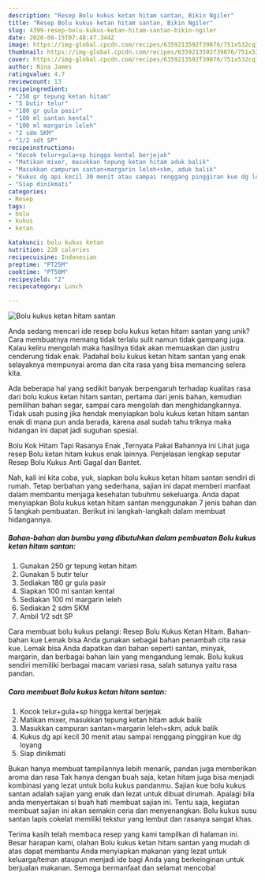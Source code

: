```yaml
---
description: "Resep Bolu kukus ketan hitam santan, Bikin Ngiler"
title: "Resep Bolu kukus ketan hitam santan, Bikin Ngiler"
slug: 4399-resep-bolu-kukus-ketan-hitam-santan-bikin-ngiler
date: 2020-08-15T07:48:47.344Z
image: https://img-global.cpcdn.com/recipes/6359213592f39876/751x532cq70/bolu-kukus-ketan-hitam-santan-foto-resep-utama.jpg
thumbnail: https://img-global.cpcdn.com/recipes/6359213592f39876/751x532cq70/bolu-kukus-ketan-hitam-santan-foto-resep-utama.jpg
cover: https://img-global.cpcdn.com/recipes/6359213592f39876/751x532cq70/bolu-kukus-ketan-hitam-santan-foto-resep-utama.jpg
author: Nina James
ratingvalue: 4.7
reviewcount: 13
recipeingredient:
- "250 gr tepung ketan hitam"
- "5 butir telur"
- "180 gr gula pasir"
- "100 ml santan kental"
- "100 ml margarin leleh"
- "2 sdm SKM"
- "1/2 sdt SP"
recipeinstructions:
- "Kocok telur+gula+sp hingga kental berjejak"
- "Matikan mixer, masukkan tepung ketan hitam aduk balik"
- "Masukkan campuran santan+margarin leleh+skm, aduk balik"
- "Kukus dg api kecil 30 menit atau sampai renggang pinggiran kue dg loyang"
- "Siap dinikmati"
categories:
- Resep
tags:
- bolu
- kukus
- ketan

katakunci: bolu kukus ketan 
nutrition: 228 calories
recipecuisine: Indonesian
preptime: "PT25M"
cooktime: "PT50M"
recipeyield: "2"
recipecategory: Lunch

---
```



![Bolu kukus ketan hitam santan](https://img-global.cpcdn.com/recipes/6359213592f39876/751x532cq70/bolu-kukus-ketan-hitam-santan-foto-resep-utama.jpg)

Anda sedang mencari ide resep bolu kukus ketan hitam santan yang unik? Cara membuatnya memang tidak terlalu sulit namun tidak gampang juga. Kalau keliru mengolah maka hasilnya tidak akan memuaskan dan justru cenderung tidak enak. Padahal bolu kukus ketan hitam santan yang enak selayaknya mempunyai aroma dan cita rasa yang bisa memancing selera kita.

Ada beberapa hal yang sedikit banyak berpengaruh terhadap kualitas rasa dari bolu kukus ketan hitam santan, pertama dari jenis bahan, kemudian pemilihan bahan segar, sampai cara mengolah dan menghidangkannya. Tidak usah pusing jika hendak menyiapkan bolu kukus ketan hitam santan enak di mana pun anda berada, karena asal sudah tahu triknya maka hidangan ini dapat jadi suguhan spesial.

Bolu Kok Hitam Tapi Rasanya Enak ,Ternyata Pakai Bahannya ini Lihat juga resep Bolu ketan hitam kukus enak lainnya. Penjelasan lengkap seputar Resep Bolu Kukus Anti Gagal dan Bantet.


Nah, kali ini kita coba, yuk, siapkan bolu kukus ketan hitam santan sendiri di rumah. Tetap berbahan yang sederhana, sajian ini dapat memberi manfaat dalam membantu menjaga kesehatan tubuhmu sekeluarga. Anda dapat menyiapkan Bolu kukus ketan hitam santan menggunakan 7 jenis bahan dan 5 langkah pembuatan. Berikut ini langkah-langkah dalam membuat hidangannya.

<!--inarticleads1-->

##### Bahan-bahan dan bumbu yang dibutuhkan dalam pembuatan Bolu kukus ketan hitam santan:

1. Gunakan 250 gr tepung ketan hitam
1. Gunakan 5 butir telur
1. Sediakan 180 gr gula pasir
1. Siapkan 100 ml santan kental
1. Sediakan 100 ml margarin leleh
1. Sediakan 2 sdm SKM
1. Ambil 1/2 sdt SP


Cara membuat bolu kukus pelangi: Resep Bolu Kukus Ketan Hitam. Bahan-bahan kue Lemak bisa Anda gunakan sebagai bahan penambah cita rasa kue. Lemak bisa Anda dapatkan dari bahan seperti santan, minyak, margarin, dan berbagai bahan lain yang mengandung lemak. Bolu kukus sendiri memiliki berbagai macam variasi rasa, salah satunya yaitu rasa pandan. 

<!--inarticleads2-->

##### Cara membuat Bolu kukus ketan hitam santan:

1. Kocok telur+gula+sp hingga kental berjejak
1. Matikan mixer, masukkan tepung ketan hitam aduk balik
1. Masukkan campuran santan+margarin leleh+skm, aduk balik
1. Kukus dg api kecil 30 menit atau sampai renggang pinggiran kue dg loyang
1. Siap dinikmati


Bukan hanya membuat tampilannya lebih menarik, pandan juga memberikan aroma dan rasa Tak hanya dengan buah saja, ketan hitam juga bisa menjadi kombinasi yang lezat untuk bolu kukus pandanmu. Sajian kue bolu kukus santan adalah sajian yang enak dan lezat untuk dibuat dirumah. Apalagi bila anda menyertakan si buah hati membuat sajian ini. Tentu saja, kegiatan membuat sajian ini akan semakin ceria dan menyenangkan. Bolu kukus susu santan lapis cokelat memiliki tekstur yang lembut dan rasanya sangat khas. 

Terima kasih telah membaca resep yang kami tampilkan di halaman ini. Besar harapan kami, olahan Bolu kukus ketan hitam santan yang mudah di atas dapat membantu Anda menyiapkan makanan yang lezat untuk keluarga/teman ataupun menjadi ide bagi Anda yang berkeinginan untuk berjualan makanan. Semoga bermanfaat dan selamat mencoba!
